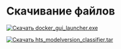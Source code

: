 # Скачивание файлов

[![Скачать docker_gui_launcher.exe](https://img.shields.io/badge/Скачать-docker_gui_launcher.exe-blue)](https://github.com/Serafim-25/HTS_ModelVersion_Classification/raw/main/hts_modelversion_classifier/docker_gui_launcher.exe)

[![Скачать hts_modelversion_classifier.tar](https://img.shields.io/badge/Скачать-hts_modelversion_classifier.tar-blue)](https://github.com/Serafim-25/HTS_ModelVersion_Classification/raw/main/hts_modelversion_classifier/hts_modelversion_classifier.tar)
